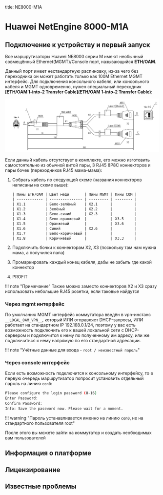 title: NE8000-M1A

# Huawei NetEngine 8000-M1A

## Подключение к устройству и первый запуск

Все маршрутизаторы Huawei NE8000 серии M имеют необычный совмещённый Ethernet(MGMT)/Console порт, называющийся **ETH/OAM**.

Данный порт имеет нестандартную распиновку, из-за чего без переходника он может работать только как 100M Ethernet MGMT интерфейс. Для подключения консольного кабеля, или консольного кабеля и MGMT одновременно, нужен специальный переходник **[ETH/OAM 1-into-2 Transfer Cable](ETH/OAM 1-into-2 Transfer Cable)**:

<img src="./eth-oam-cable.png">

Если данный кабель отсутствует в комплекте, его можно изготовить самостоятельно из обычной витой пары, 3 RJ45 8P8C коннекторов и пары бочек (переходников RJ45 мама-мама):

1. Собрать кабель по следующей схеме (названия коннекторов написаны на схеме выше):

       | Пины ETH/OAM | Цвет меди       | Пины MGMT | Пины COM |
       | ------------ | --------------- | --------- | -------- |
       | X1.1         | Бело-зелёный    | X2.1      |          |
       | X1.2         | Зелёный         | X2.2      |          |
       | X1.3         | Бело-синий      | X2.3      |          |
       | X1.4         | Бело-оранжевый  |           | X3.5     |
       | X1.5         | Оранжевый       |           | X3.6     |
       | X1.6         | Синий           | X2.6      |          |
       | X1.7         | Бело-коричневый |           |          |
       | X1.8         | Коричневый      |           | X3.3     |

2. Подключить бочки к коннекторам X2, X3 (поскольку там нам нужна мама, а получился папа)

3. Промаркировать каждый конец кабеля, дабы не забыть где какой коннектор

4. PROFIT

!!! note "Примечание"
	Также можно заместо коннекторов X2 и X3 сразу использовать небольшие RJ45 розетки, если таковые найдутся

### Через mgmt интерфейс

По умолчанию MGMT интерфейс коммутатора введён в vpn-инстанс `__LOCAL_OAM_VPN__`, который ИЛИ отправляет DHCP-запросы, ИЛИ работает на стандартном IP 192.168.0.1/24, поэтому у вас есть возможность подключить его к вашей локальной сети с DHCP-сервером и подключится к нему по полученному им адресу, или же подключиться к нему напрямую по его стандартной адресации.

!!! note "Учётные данные для входа - `root / неизвестный пароль`"

### Через console интерфейс

Если есть возможность подключится к консольному интерфейсу, то в первую очередь маршрутизатор попросит установить отдельный пароль на линию `con0`:             

```bash
Please configure the login password (8-16)
Enter Password:
Confirm Password:
Info: Save the password now. Please wait for a moment.
```

!!! warning "Пароль устанавливается именно на линию `con0`, не на стандартного пользователя root"

После этого вы можете зайти на коммутатор и создать необходимых вам пользователей

## Информация о платформе

## Лицензирование

## Известные проблемы